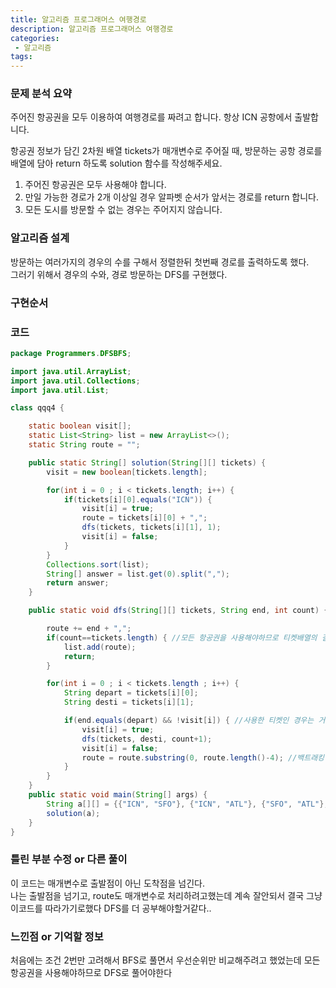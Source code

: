 ```yaml
---
title: 알고리즘 프로그래머스 여행경로
description: 알고리즘 프로그래머스 여행경로
categories:
 - 알고리즘  
tags:
---  
```

### 문제 분석 요약  
주어진 항공권을 모두 이용하여 여행경로를 짜려고 합니다. 항상 ICN 공항에서 출발합니다.

항공권 정보가 담긴 2차원 배열 tickets가 매개변수로 주어질 때, 방문하는 공항 경로를 배열에 담아 return 하도록 solution 함수를 작성해주세요.  

1. 주어진 항공권은 모두 사용해야 합니다.
2. 만일 가능한 경로가 2개 이상일 경우 알파벳 순서가 앞서는 경로를 return 합니다.
3. 모든 도시를 방문할 수 없는 경우는 주어지지 않습니다.  

### 알고리즘 설계  
방문하는 여러가지의 경우의 수를 구해서 정렬한뒤 첫번째 경로를 출력하도록 했다.  
그러기 위해서 경우의 수와, 경로 방문하는 DFS를 구현했다.  

### 구현순서  
### 코드  
```java
package Programmers.DFSBFS;

import java.util.ArrayList;
import java.util.Collections;
import java.util.List;

class qqq4 {

    static boolean visit[];
	static List<String> list = new ArrayList<>();
	static String route = "";

    public static String[] solution(String[][] tickets) {
        visit = new boolean[tickets.length];

		for(int i = 0 ; i < tickets.length; i++) {
			if(tickets[i][0].equals("ICN")) {
				visit[i] = true;
				route = tickets[i][0] + ",";
				dfs(tickets, tickets[i][1], 1);
				visit[i] = false;
			}
		}
		Collections.sort(list);
		String[] answer = list.get(0).split(",");
		return answer;
    }

	public static void dfs(String[][] tickets, String end, int count) {

		route += end + ",";
		if(count==tickets.length) { //모든 항공권을 사용해야하므로 티켓배열의 길이가 될때 까지 재귀를 돈다
			list.add(route);
			return;
		}

		for(int i = 0 ; i < tickets.length ; i++) {
			String depart = tickets[i][0];
			String desti = tickets[i][1];

			if(end.equals(depart) && !visit[i]) { //사용한 티켓인 경우는 거른다
				visit[i] = true;
				dfs(tickets, desti, count+1);
				visit[i] = false;
				route = route.substring(0, route.length()-4); //백트래킹이라서 다시되돌아온경우 마지막에 추가했던 나라를 삭제한다
			}
		}
	}
	public static void main(String[] args) {
		String a[][] = {{"ICN", "SFO"}, {"ICN", "ATL"}, {"SFO", "ATL"}, {"ATL", "ICN"}, {"ATL","SFO"}};
		solution(a);
	}
}

```
### 틀린 부분 수정 or 다른 풀이  
이 코드는
매개변수로 출발점이 아닌 도착점을 넘긴다.  
나는 출발점을 넘기고, route도 매개변수로 처리하려고했는데 계속 잘안되서 결국 그냥 이코드를 따라가기로했다 DFS를 더 공부해야할거같다..
### 느낀점 or 기억할 정보  
처음에는 조건 2번만 고려해서 BFS로 풀면서 우선순위만 비교해주려고 했었는데 모든 항공권을 사용해야하므로 DFS로 풀어야한다 
